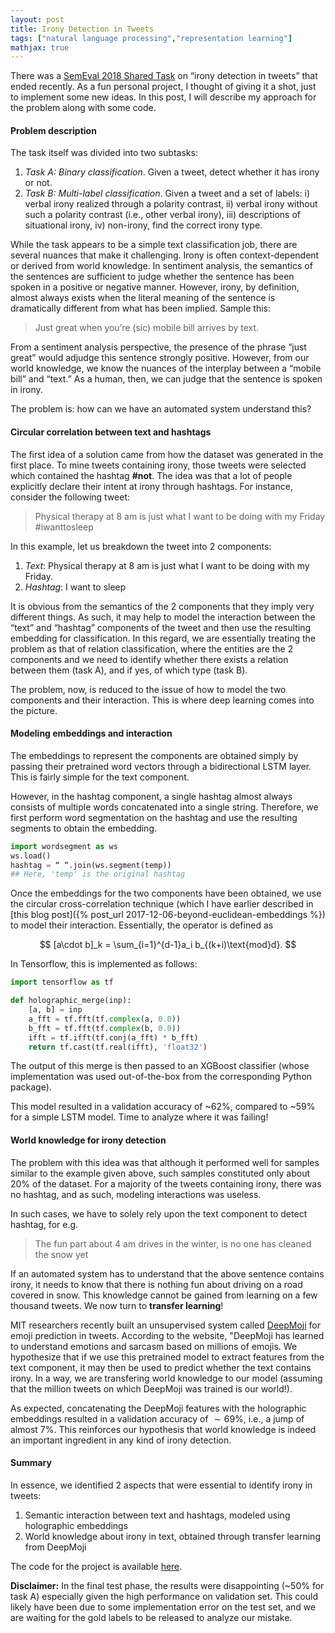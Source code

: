 ```yaml
---
layout: post
title: Irony Detection in Tweets
tags: ["natural language processing","representation learning"]
mathjax: true
---
```


There was a [SemEval 2018 Shared Task](https://github.com/Cyvhee/SemEval2018-Task3) on “irony detection in tweets” that ended recently. As a fun personal project, I thought of giving it a shot, just to implement some new ideas. In this post, I will describe my approach for the problem along with some code.

#### Problem description

The task itself was divided into two subtasks:

1.  *Task A: Binary classification*. Given a tweet, detect whether it has irony or not.
2.  *Task B: Multi-label classification*. Given a tweet and a set of labels: i) verbal irony realized through a polarity contrast, ii) verbal irony without such a polarity contrast (i.e., other verbal irony), iii) descriptions of situational irony, iv) non-irony, find the correct irony type.

While the task appears to be a simple text classification job, there are several nuances that make it challenging. Irony is often context-dependent or derived from world knowledge. In sentiment analysis, the semantics of the sentences are sufficient to judge whether the sentence has been spoken in a positive or negative manner. However, irony, by definition, almost always exists when the literal meaning of the sentence is dramatically different from what has been implied. Sample this:

> Just great when you’re (sic) mobile bill arrives by text.

From a sentiment analysis perspective, the presence of the phrase “just great” would adjudge this sentence strongly positive. However, from our world knowledge, we know the nuances of the interplay between a “mobile bill” and “text.” As a human, then, we can judge that the sentence is spoken in irony.

The problem is: how can we have an automated system understand this?

#### Circular correlation between text and hashtags

The first idea of a solution came from how the dataset was generated in the first place. To mine tweets containing irony, those tweets were selected which contained the hashtag **#not**. The idea was that a lot of people explicitly declare their intent at irony through hashtags. For instance, consider the following tweet:

> Physical therapy at 8 am is just what I want to be doing with my Friday #iwanttosleep

In this example, let us breakdown the tweet into 2 components:

1.  *Text*: Physical therapy at 8 am is just what I want to be doing with my Friday.
2.  *Hashtag*: I want to sleep

It is obvious from the semantics of the 2 components that they imply very different things. As such, it may help to model the interaction between the “text” and “hashtag” components of the tweet and then use the resulting embedding for classification. In this regard, we are essentially treating the problem as that of relation classification, where the entities are the 2 components and we need to identify whether there exists a relation between them (task A), and if yes, of which type (task B).

The problem, now, is reduced to the issue of how to model the two components and their interaction. This is where deep learning comes into the picture.

#### Modeling embeddings and interaction

The embeddings to represent the components are obtained simply by passing their pretrained word vectors through a bidirectional LSTM layer. This is fairly simple for the text component.

However, in the hashtag component, a single hashtag almost always consists of multiple words concatenated into a single string. Therefore, we first perform word segmentation on the hashtag and use the resulting segments to obtain the embedding.

```python
import wordsegment as ws
ws.load()
hashtag = “ “.join(ws.segment(temp))
## Here, 'temp' is the original hashtag
```

Once the embeddings for the two components have been obtained, we use the circular cross-correlation technique (which I have earlier described in [this blog post]({% post_url 2017-12-06-beyond-euclidean-embeddings %}) to model their interaction.  Essentially, the operator is defined as

$$ [a\cdot b]_k = \sum_{i=1}^{d-1}a_i b_{(k+i)\text{mod}d}. $$

In Tensorflow, this is implemented as follows:

```python
import tensorflow as tf

def holographic_merge(inp):
    [a, b] = inp
    a_fft = tf.fft(tf.complex(a, 0.0))
    b_fft = tf.fft(tf.complex(b, 0.0))
    ifft = tf.ifft(tf.conj(a_fft) * b_fft)
    return tf.cast(tf.real(ifft), 'float32')
```

The output of this merge is then passed to an XGBoost classifier (whose implementation was used out-of-the-box from the corresponding Python package).

This model resulted in a validation accuracy of ~62%, compared to ~59% for a simple LSTM model. Time to analyze where it was failing!

#### World knowledge for irony detection

The problem with this idea was that although it performed well for samples similar to the example given above, such samples constituted only about 20% of the dataset. For a majority of the tweets containing irony, there was no hashtag, and as such, modeling interactions was useless.

In such cases, we have to solely rely upon the text component to detect hashtag, for e.g.

> The fun part about 4 am drives in the winter, is no one has cleaned the snow yet

If an automated system has to understand that the above sentence contains irony, it needs to know that there is nothing fun about driving on a road covered in snow. This knowledge cannot be gained from learning on a few thousand tweets. We now turn to **transfer learning**!

MIT researchers recently built an unsupervised system called [DeepMoji](https://deepmoji.mit.edu/) for emoji prediction in tweets. According to the website, "DeepMoji has learned to understand emotions and sarcasm based on millions of emojis. We hypothesize that if we use this pretrained model to extract features from the text component, it may then be used to predict whether the text contains irony. In a way, we are transfering world knowledge to our model (assuming that the million tweets on which DeepMoji was trained is our world!).

As expected, concatenating the DeepMoji features with the holographic embeddings resulted in a validation accuracy of $\sim69\%$, i.e., a jump of almost 7%. This reinforces our hypothesis that world knowledge is indeed an important ingredient in any kind of irony detection.

#### Summary

In essence, we identified 2 aspects that were essential to identify irony in
tweets:

1.  Semantic interaction between text and hashtags, modeled using holographic embeddings
2.  World knowledge about irony in text, obtained through transfer learning from DeepMoji

The code for the project is available [here](https://github.com/desh2608/tweet-irony-detection).

**Disclaimer:** In the final test phase, the results were disappointing (~50% for task A) especially given the high performance on validation set. This could likely have been due to some implementation error on the test set, and we are waiting for the gold labels to be released to analyze our mistake.
